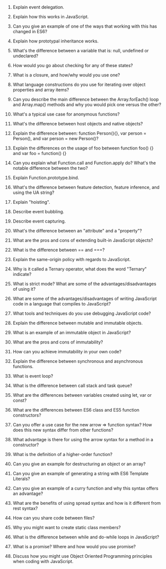 1) Explain event delegation. 

1) Explain how this works in JavaScript. 

1) Can you give an example of one of the ways that working with this has changed in ES6? 

1) Explain how prototypal inheritance works. 

1) What's the difference between a variable that is: null, undefined or undeclared? 

1) How would you go about checking for any of these states? 

1) What is a closure, and how/why would you use one? 

1) What language constructions do you use for iterating over object properties and array items? 

1) Can you describe the main difference between the Array.forEach() loop and Array.map() methods and why you would pick one versus the other? 

1) What's a typical use case for anonymous functions? 

1) What's the difference between host objects and native objects? 

1) Explain the difference between: function Person(){}, var person = Person(), and var person = new Person()? 

1) Explain the differences on the usage of foo between function foo() {} and var foo = function() {} 

1) Can you explain what Function.call and Function.apply do? What's the notable difference between the two? 

1) Explain Function.prototype.bind. 

1) What's the difference between feature detection, feature inference, and using the UA string? 

1) Explain "hoisting". 

1) Describe event bubbling. 

1) Describe event capturing. 

1) What's the difference between an "attribute" and a "property"? 

1) What are the pros and cons of extending built-in JavaScript objects? 

1) What is the difference between == and ===? 

1) Explain the same-origin policy with regards to JavaScript. 

1) Why is it called a Ternary operator, what does the word "Ternary" indicate? 

1) What is strict mode? What are some of the advantages/disadvantages of using it? 

1) What are some of the advantages/disadvantages of writing JavaScript code in a language that compiles to JavaScript? 

1) What tools and techniques do you use debugging JavaScript code? 

1) Explain the difference between mutable and immutable objects. 

1) What is an example of an immutable object in JavaScript? 

1) What are the pros and cons of immutability? 

1) How can you achieve immutability in your own code? 

1) Explain the difference between synchronous and asynchronous functions. 

1) What is event loop? 

1) What is the difference between call stack and task queue? 

1) What are the differences between variables created using let, var or const? 

1) What are the differences between ES6 class and ES5 function constructors? 

1) Can you offer a use case for the new arrow => function syntax? How does this new syntax differ from other functions? 

1) What advantage is there for using the arrow syntax for a method in a constructor? 

1) What is the definition of a higher-order function? 

1) Can you give an example for destructuring an object or an array? 

1) Can you give an example of generating a string with ES6 Template Literals? 

1) Can you give an example of a curry function and why this syntax offers an advantage? 

1) What are the benefits of using spread syntax and how is it different from rest syntax? 

1) How can you share code between files? 

1) Why you might want to create static class members? 

1) What is the difference between while and do-while loops in JavaScript? 

1) What is a promise? Where and how would you use promise? 

1) Discuss how you might use Object Oriented Programming principles when coding with JavaScript. 
